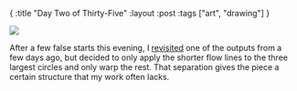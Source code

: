 {
:title "Day Two of Thirty-Five"
:layout :post
:tags ["art", "drawing"]
}

![](/img/thirty-five/2021-04-07-2123-00-435263829711662.jpg)

After a few false starts this evening, I [revisited](/posts/2021-03-27-quil-workflow/) one of the outputs from a few days ago, but decided to only apply the shorter flow lines to the three largest circles and only warp the rest. That separation gives the piece a certain structure that my work often lacks.
